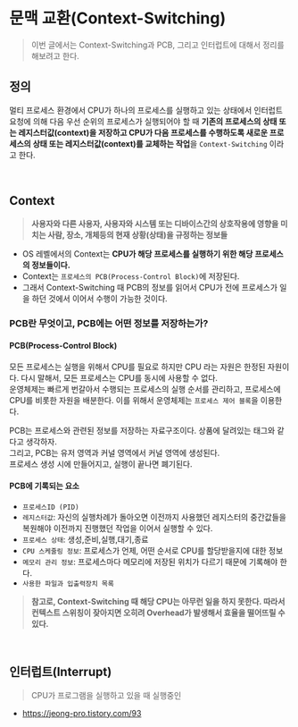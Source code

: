 # 문맥 교환(Context-Switching)

> 이번 글에서는 Context-Switching과 PCB, 그리고 인터럽트에 대해서 정리를 해보려고 한다.

## 정의

멀티 프로세스 환경에서 CPU가 하나의 프로세스를 실행하고 있는 상태에서 인터럽트 요청에 의해 다음 우선 순위의 프로세스가 실행되어야 할 때 **기존의 프로세스의 상태 또는 레지스터값(context)을 저장하고 CPU가 다음 프로세스를 수행하도록 새로운 프로세스의 상태 또는 레지스터값(context)를 교체하는 작업**을 `Context-Switching` 이라고 한다.

<br/>

## Context

> **사용자와 다른 사용자, 사용자와 시스템 또는 디바이스간의 상호작용에 영향을 미치는 사람, 장소, 개체등의 현재 상황(상태)을 규정하는 정보들**

-   OS 레벨에서의 Context는 **CPU가 해당 프로세스를 실행하기 위한 해당 프로세스의 정보들이다.**
-   Context는 `프로세스의 PCB(Process-Control Block)`에 저장된다.
-   그래서 Context-Switching 때 PCB의 정보를 읽어서 CPU가 전에 프로세스가 일을 하던 것에서 이어서 수행이 가능한 것이다.

### PCB란 무엇이고, PCB에는 어떤 정보를 저장하는가?

#### PCB(Process-Control Block)

모든 프로세스는 실행을 위해서 CPU를 필요로 하지만 CPU 라는 자원은 한정된 자원이다. 다시 말해서, 모든 프로세스는 CPU를 동시에 사용할 수 없다.<br/>
운영체제는 빠르게 번갈아서 수행되는 프로세스의 실행 순서를 관리하고, 프로세스에 CPU를 비롯한 자원을 배분한다. 이를 위해서 운영체제는 `프로세스 제어 블록`을 이용한다.

PCB는 프로세스와 관련된 정보를 저장하는 자료구조이다. 상품에 달려있는 태그와 같다고 생각하자.<br/>
그리고, PCB는 유저 영역과 커널 영역에서 커널 영역에 생성된다.<br/>
프로세스 생성 시에 만들어지고, 실행이 끝나면 폐기된다.

#### PCB에 기록되는 요소

-   `프로세스ID (PID)`
-   `레지스터값`: 자신의 실행차례가 돌아오면 이전까지 사용했던 레지스터의 중간값들을 복원해야 이전까지 진행했던 작업을 이어서 실행할 수 있다.
-   `프로세스 상태`: 생성,준비,실행,대기,종료
-   `CPU 스케줄링 정보`: 프로세스가 언제, 어떤 순서로 CPU를 할당받을지에 대한 정보
-   `메모리 관리 정보`: 프로세스마다 메모리에 저장된 위치가 다르기 때문에 기록해야 한다.
-   `사용한 파일과 입출력장치 목록`

> **참고로, Context-Switching 때 해당 CPU는 아무런 일을 하지 못한다. 따라서 컨텍스트 스위칭이 잦아지면 오히려 Overhead가 발생해서 효율을 떨어뜨릴 수 있다.**

<br/>

## 인터럽트(Interrupt)

> CPU가 프로그램을 실행하고 있을 때 실행중인

-   https://jeong-pro.tistory.com/93
